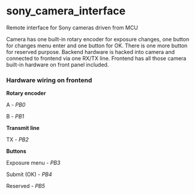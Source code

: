 # sony_camera_interface
Remote interface for Sony cameras driven from MCU

Camera has one built-in rotary encoder for exposure changes, one button for changes menu enter and one button for OK. There is one more button for reserved purpose.
Backend hardware is hacked into camera and connected to frontend via one RX/TX line. Frontend has all those camera built-in hardware on front panel included. 

### Hardware wiring on frontend

**Rotary encoder**

A - *PB0*

B - *PB1*

**Transmit line**

TX - *PB2*

**Buttons**

Exposure menu - *PB3*

Submit (OK) - *PB4*

Reserved - *PB5*
